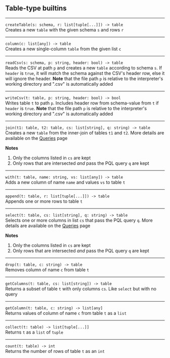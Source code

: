 ## Table-type builtins

---

```createTable(s: schema, r: list[tuple[...]]) -> table```<br>
Creates a new ```table``` with the given schema ```s``` and rows ```r```

---

```column(c: list[any]) -> table```<br>
Creates a new single-column ```table``` from the given list ```c```

---

```readCsv(s: schema, p: string, header: bool) -> table```<br>
Reads the CSV at path ```p``` and creates a new ```table``` according to schema ```s```.
If ```header``` is ```true```, it will match the schema against the CSV's header row, else
it will ignore the header. **Note** that the file path ```p``` is relative to the 
interpreter's working directory and ".csv" is automatically added

---

```writeCsv(t: table, p: string, header: bool) -> bool```<br>
Writes table ```t``` to path ```p```. Includes header row from schema-value from ```t```
if ```header``` is ```true```. **Note** that the file path ```p``` is relative 
to the interpreter's working directory and ".csv" is automatically added

---

```join(t1: table, t2: table, cs: list[string], q: string) -> table```<br>
Creates a new ```table``` from the inner-join of tables ```t1``` and ```t2```. More details
are available on the [Queries](../core/queries.md) page

**Notes**
1. Only the columns listed in ```cs``` are kept
2. Only rows that are intersected _and_ pass the PQL query ```q``` are kept

---

```with(t: table, name: string, vs: list[any]) -> table```<br>
Adds a new column of name ```name``` and values ```vs``` to table ```t```

---

```append(t: table, r: list[tuple[...]]) -> table```<br>
Appends one or more rows to table ```t```

---

```select(t: table, cs: list[string], q: string) -> table```<br>
Selects one or more columns in list ```cs``` that pass the PQL query ```q```. More details
are available on the [Queries](../core/queries.md) page

**Notes**
1. Only the columns listed in ```cs``` are kept
2. Only rows that are intersected _and_ pass the PQL query ```q``` are kept

---

```drop(t: table, c: string) -> table```<br>
Removes column of name ```c``` from table ```t```

---

```getColumns(t: table, cs: list[string]) -> table```<br>
Returns a subset of table ```t``` with only columns ```cs```. 
Like ```select``` but with no query

---

```getColumn(t: table, c: string) -> list[any]```<br>
Returns values of column of name ```c``` from table ```t``` as a ```list```

---

```collect(t: table) -> list[tuple[...]]```<br>
Returns ```t``` as a ```list``` of ```tuple```

---

```count(t: table) -> int```<br>
Returns the number of rows of table ```t``` as an ```int```